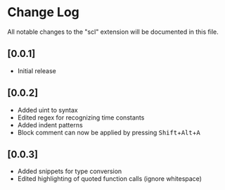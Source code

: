 # Change Log
All notable changes to the "scl" extension will be documented in this file.

## [0.0.1]
- Initial release

## [0.0.2]
- Added uint to syntax
- Edited regex for recognizing time constants
- Added indent patterns
- Block comment can now be applied by pressing <kbd>Shift</kbd>+<kbd>Alt</kbd>+<kbd>A</kbd>

## [0.0.3]
- Added snippets for type conversion
- Edited highlighting of quoted function calls (ignore whitespace)